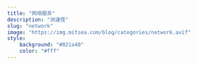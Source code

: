 ```yaml
---
title: "网络服务"
description: "测速怪"
slug: "network"
image: "https://img.mitsea.com/blog/categories/network.avif"
style:
    background: "#021a40"
    color: "#fff"
---
```

